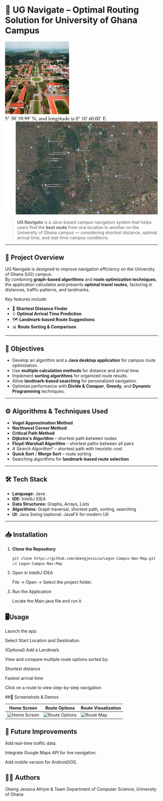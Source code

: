 # 🚀 UG Navigate – Optimal Routing Solution for University of Ghana Campus

![UG Navigate Banner](https://github.com/obengjessica/Legon-Campus-Nav-Map/blob/main/UG.jpeg) 
![UG Navigate Banner](https://github.com/obengjessica/Legon-Campus-Nav-Map/blob/main/UG-map.png)

> **UG Navigate** is a Java-based campus navigation system that helps users find the **best route** from one location to another on the University of Ghana campus — considering shortest distance, optimal arrival time, and real-time campus conditions.

---

## 📜 Project Overview

UG Navigate is designed to improve navigation efficiency on the University of Ghana (UG) campus.  
By combining **graph-based algorithms** and **route optimization techniques**, the application calculates and presents **optimal travel routes**, factoring in distances, traffic patterns, and landmarks.

Key features include:
- 🚗 **Shortest Distance Finder**
- ⏱ **Optimal Arrival Time Prediction**
- 🗺 **Landmark-based Route Suggestions**
- 📊 **Route Sorting & Comparison**

---

## 🎯 Objectives

- Develop an algorithm and a **Java desktop application** for campus route optimization.
- Use **multiple calculation methods** for distance and arrival time.
- Implement **sorting algorithms** for organized route results.
- Allow **landmark-based searching** for personalized navigation.
- Optimize performance with **Divide & Conquer**, **Greedy**, and **Dynamic Programming** techniques.

---

## ⚙️ Algorithms & Techniques Used

- **Vogel Approximation Method**
- **Northwest Corner Method**
- **Critical Path Method**
- **Dijkstra's Algorithm** – shortest path between nodes
- **Floyd-Warshall Algorithm** – shortest paths between all pairs
- **A* Search Algorithm** – shortest path with heuristic cost
- **Quick Sort** / **Merge Sort** – route sorting
- Searching algorithms for **landmark-based route selection**

---

## 🛠 Tech Stack

- **Language:** Java
- **IDE:** IntelliJ IDEA
- **Data Structures:** Graphs, Arrays, Lists
- **Algorithms:** Graph traversal, shortest path, sorting, searching
- **UI:** Java Swing (optional: JavaFX for modern UI)

---

## 📥 Installation

1. **Clone the Repository**
   ```bash
   git clone https://github.com/obengjessica/Legon-Campus-Nav-Map.git
   cd Legon-Campus-Nav-Map

2. Open in IntelliJ IDEA

   File → Open → Select the project folder.

3. Run the Application

   Locate the Main.java file and run it.


## 🖥Usage
Launch the app.

Select Start Location and Destination.

(Optional) Add a Landmark.

View and compare multiple route options sorted by:

Shortest distance

Fastest arrival time

Click on a route to view step-by-step navigation.

##📸 Screenshots & Demos

| Home Screen                              | Route Options                                | Route Visualization                  |
| ---------------------------------------- | -------------------------------------------- | ------------------------------------ |
| ![Home Screen](./assets/home-screen.png) | ![Route Options](./assets/route-options.png) | ![Route Map](./assets/route-map.gif) |



## 🚀 Future Improvements
Add real-time traffic data.

Integrate Google Maps API for live navigation.

Add mobile version for Android/iOS.


## 👨‍💻 Authors
Obeng Jessica Afriyie & Team
Department of Computer Science, University of Ghana




